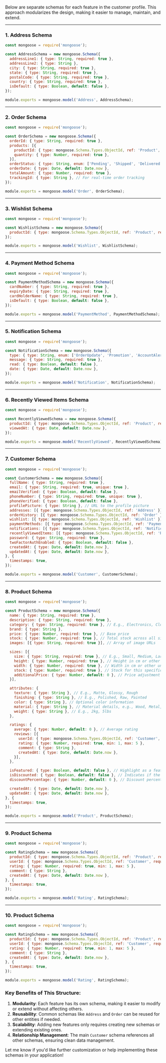 Below are separate schemas for each feature in the customer profile. This approach modularizes the design, making it easier to manage, maintain, and extend.

---

### 1. **Address Schema**
```javascript
const mongoose = require('mongoose');

const AddressSchema = new mongoose.Schema({
  addressLine1: { type: String, required: true },
  addressLine2: { type: String },
  city: { type: String, required: true },
  state: { type: String, required: true },
  postalCode: { type: String, required: true },
  country: { type: String, required: true },
  isDefault: { type: Boolean, default: false },
});

module.exports = mongoose.model('Address', AddressSchema);
```

---

### 2. **Order Schema**
```javascript
const mongoose = require('mongoose');

const OrderSchema = new mongoose.Schema({
  orderId: { type: String, required: true },
  products: [{
    productId: { type: mongoose.Schema.Types.ObjectId, ref: 'Product', required: true },
    quantity: { type: Number, required: true },
  }],
  orderStatus: { type: String, enum: ['Pending', 'Shipped', 'Delivered', 'Cancelled'], required: true },
  orderDate: { type: Date, default: Date.now },
  totalAmount: { type: Number, required: true },
  trackingId: { type: String }, // For real-time order tracking
});

module.exports = mongoose.model('Order', OrderSchema);
```

---

### 3. **Wishlist Schema**
```javascript
const mongoose = require('mongoose');

const WishlistSchema = new mongoose.Schema({
  productId: { type: mongoose.Schema.Types.ObjectId, ref: 'Product', required: true },
});

module.exports = mongoose.model('Wishlist', WishlistSchema);
```

---

### 4. **Payment Method Schema**
```javascript
const mongoose = require('mongoose');

const PaymentMethodSchema = new mongoose.Schema({
  cardNumber: { type: String, required: true },
  expiryDate: { type: String, required: true },
  cardHolderName: { type: String, required: true },
  isDefault: { type: Boolean, default: false },
});

module.exports = mongoose.model('PaymentMethod', PaymentMethodSchema);
```

---

### 5. **Notification Schema**
```javascript
const mongoose = require('mongoose');

const NotificationSchema = new mongoose.Schema({
  type: { type: String, enum: ['OrderUpdate', 'Promotion', 'AccountAlert'], required: true },
  message: { type: String, required: true },
  read: { type: Boolean, default: false },
  date: { type: Date, default: Date.now },
});

module.exports = mongoose.model('Notification', NotificationSchema);
```

---

### 6. **Recently Viewed Items Schema**
```javascript
const mongoose = require('mongoose');

const RecentlyViewedSchema = new mongoose.Schema({
  productId: { type: mongoose.Schema.Types.ObjectId, ref: 'Product', required: true },
  viewedAt: { type: Date, default: Date.now },
});

module.exports = mongoose.model('RecentlyViewed', RecentlyViewedSchema);
```

---

### 7. **Customer Schema**
```javascript
const mongoose = require('mongoose');

const CustomerSchema = new mongoose.Schema({
  fullName: { type: String, required: true },
  email: { type: String, required: true, unique: true },
  emailVerified: { type: Boolean, default: false },
  phoneNumber: { type: String, required: true, unique: true },
  phoneVerified: { type: Boolean, default: false },
  profilePicture: { type: String }, // URL to the profile picture
  addresses: [{ type: mongoose.Schema.Types.ObjectId, ref: 'Address' }],
  orderHistory: [{ type: mongoose.Schema.Types.ObjectId, ref: 'Order' }],
  wishlist: [{ type: mongoose.Schema.Types.ObjectId, ref: 'Wishlist' }],
  paymentMethods: [{ type: mongoose.Schema.Types.ObjectId, ref: 'PaymentMethod' }],
  notifications: [{ type: mongoose.Schema.Types.ObjectId, ref: 'Notification' }],
  recentlyViewedItems: [{ type: mongoose.Schema.Types.ObjectId, ref: 'RecentlyViewed' }],
  password: { type: String, required: true },
  twoFactorAuthEnabled: { type: Boolean, default: false },
  createdAt: { type: Date, default: Date.now },
  updatedAt: { type: Date, default: Date.now },
}, {
  timestamps: true,
});

module.exports = mongoose.model('Customer', CustomerSchema);
```

---

### 8. **Product Schema**
```javascript
const mongoose = require('mongoose');

const ProductSchema = new mongoose.Schema({
  name: { type: String, required: true },
  description: { type: String, required: true },
  category: { type: String, required: true }, // E.g., Electronics, Clothing, Furniture, etc.
  brand: { type: String },
  price: { type: Number, required: true }, // Base price
  stock: { type: Number, required: true }, // Total stock across all sizes/variants
  images: [{ type: String, required: true }], // Array of image URLs

  sizes: [{
    size: { type: String, required: true }, // E.g., Small, Medium, Large, or custom size name
    height: { type: Number, required: true }, // Height in cm or other unit
    width: { type: Number, required: true }, // Width in cm or other unit
    stock: { type: Number, required: true }, // Stock for this specific size
    additionalPrice: { type: Number, default: 0 }, // Price adjustment for this size
  }],

  attributes: {
    texture: { type: String }, // E.g., Matte, Glossy, Rough
    finishing: { type: String }, // E.g., Polished, Raw, Painted
    color: { type: String }, // Optional color information
    material: { type: String }, // Material details, e.g., Wood, Metal, Plastic
    weight: { type: String }, // E.g., 2kg, 5lbs
  },

  ratings: {
    average: { type: Number, default: 0 }, // Average rating
    reviews: [{
      userId: { type: mongoose.Schema.Types.ObjectId, ref: 'Customer', required: true },
      rating: { type: Number, required: true, min: 1, max: 5 },
      comment: { type: String },
      createdAt: { type: Date, default: Date.now },
    }],
  },

  isFeatured: { type: Boolean, default: false }, // Highlight as a featured product
  isDiscounted: { type: Boolean, default: false }, // Indicates if the product has a discount
  discountPercentage: { type: Number, default: 0 }, // Discount percentage

  createdAt: { type: Date, default: Date.now },
  updatedAt: { type: Date, default: Date.now },
}, {
  timestamps: true,
});

module.exports = mongoose.model('Product', ProductSchema);
```

---

### 9. **Product Schema**

```javascript
const mongoose = require('mongoose');

const RatingSchema = new mongoose.Schema({
  productId: { type: mongoose.Schema.Types.ObjectId, ref: 'Product', required: true },
  userId: { type: mongoose.Schema.Types.ObjectId, ref: 'Customer', required: true },
  rating: { type: Number, required: true, min: 1, max: 5 },
  comment: { type: String },
  createdAt: { type: Date, default: Date.now },
}, {
  timestamps: true,
});

module.exports = mongoose.model('Rating', RatingSchema);


```


---

### 10. **Product Schema**

```javascript
const mongoose = require('mongoose');

const RatingSchema = new mongoose.Schema({
  productId: { type: mongoose.Schema.Types.ObjectId, ref: 'Product', required: true },
  userId: { type: mongoose.Schema.Types.ObjectId, ref: 'Customer', required: true },
  rating: { type: Number, required: true, min: 1, max: 5 },
  comment: { type: String },
  createdAt: { type: Date, default: Date.now },
}, {
  timestamps: true,
});

module.exports = mongoose.model('Rating', RatingSchema);


```

### Key Benefits of This Structure:
1. **Modularity**: Each feature has its own schema, making it easier to modify or extend without affecting others.
2. **Reusability**: Common schemas like `Address` and `Order` can be reused for other entities if needed.
3. **Scalability**: Adding new features only requires creating new schemas or extending existing ones.
4. **Relationship Management**: The main `Customer` schema references all other schemas, ensuring clean data management.

Let me know if you'd like further customization or help implementing these schemas in your application!